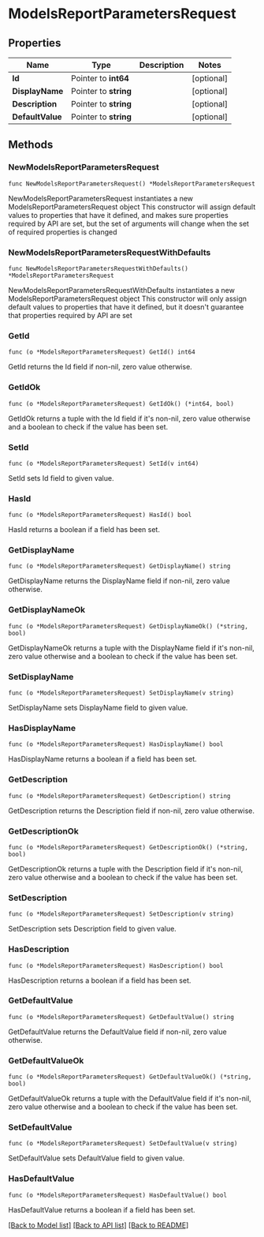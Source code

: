 # ModelsReportParametersRequest

## Properties

Name | Type | Description | Notes
------------ | ------------- | ------------- | -------------
**Id** | Pointer to **int64** |  | [optional] 
**DisplayName** | Pointer to **string** |  | [optional] 
**Description** | Pointer to **string** |  | [optional] 
**DefaultValue** | Pointer to **string** |  | [optional] 

## Methods

### NewModelsReportParametersRequest

`func NewModelsReportParametersRequest() *ModelsReportParametersRequest`

NewModelsReportParametersRequest instantiates a new ModelsReportParametersRequest object
This constructor will assign default values to properties that have it defined,
and makes sure properties required by API are set, but the set of arguments
will change when the set of required properties is changed

### NewModelsReportParametersRequestWithDefaults

`func NewModelsReportParametersRequestWithDefaults() *ModelsReportParametersRequest`

NewModelsReportParametersRequestWithDefaults instantiates a new ModelsReportParametersRequest object
This constructor will only assign default values to properties that have it defined,
but it doesn't guarantee that properties required by API are set

### GetId

`func (o *ModelsReportParametersRequest) GetId() int64`

GetId returns the Id field if non-nil, zero value otherwise.

### GetIdOk

`func (o *ModelsReportParametersRequest) GetIdOk() (*int64, bool)`

GetIdOk returns a tuple with the Id field if it's non-nil, zero value otherwise
and a boolean to check if the value has been set.

### SetId

`func (o *ModelsReportParametersRequest) SetId(v int64)`

SetId sets Id field to given value.

### HasId

`func (o *ModelsReportParametersRequest) HasId() bool`

HasId returns a boolean if a field has been set.

### GetDisplayName

`func (o *ModelsReportParametersRequest) GetDisplayName() string`

GetDisplayName returns the DisplayName field if non-nil, zero value otherwise.

### GetDisplayNameOk

`func (o *ModelsReportParametersRequest) GetDisplayNameOk() (*string, bool)`

GetDisplayNameOk returns a tuple with the DisplayName field if it's non-nil, zero value otherwise
and a boolean to check if the value has been set.

### SetDisplayName

`func (o *ModelsReportParametersRequest) SetDisplayName(v string)`

SetDisplayName sets DisplayName field to given value.

### HasDisplayName

`func (o *ModelsReportParametersRequest) HasDisplayName() bool`

HasDisplayName returns a boolean if a field has been set.

### GetDescription

`func (o *ModelsReportParametersRequest) GetDescription() string`

GetDescription returns the Description field if non-nil, zero value otherwise.

### GetDescriptionOk

`func (o *ModelsReportParametersRequest) GetDescriptionOk() (*string, bool)`

GetDescriptionOk returns a tuple with the Description field if it's non-nil, zero value otherwise
and a boolean to check if the value has been set.

### SetDescription

`func (o *ModelsReportParametersRequest) SetDescription(v string)`

SetDescription sets Description field to given value.

### HasDescription

`func (o *ModelsReportParametersRequest) HasDescription() bool`

HasDescription returns a boolean if a field has been set.

### GetDefaultValue

`func (o *ModelsReportParametersRequest) GetDefaultValue() string`

GetDefaultValue returns the DefaultValue field if non-nil, zero value otherwise.

### GetDefaultValueOk

`func (o *ModelsReportParametersRequest) GetDefaultValueOk() (*string, bool)`

GetDefaultValueOk returns a tuple with the DefaultValue field if it's non-nil, zero value otherwise
and a boolean to check if the value has been set.

### SetDefaultValue

`func (o *ModelsReportParametersRequest) SetDefaultValue(v string)`

SetDefaultValue sets DefaultValue field to given value.

### HasDefaultValue

`func (o *ModelsReportParametersRequest) HasDefaultValue() bool`

HasDefaultValue returns a boolean if a field has been set.


[[Back to Model list]](../README.md#documentation-for-models) [[Back to API list]](../README.md#documentation-for-api-endpoints) [[Back to README]](../README.md)


